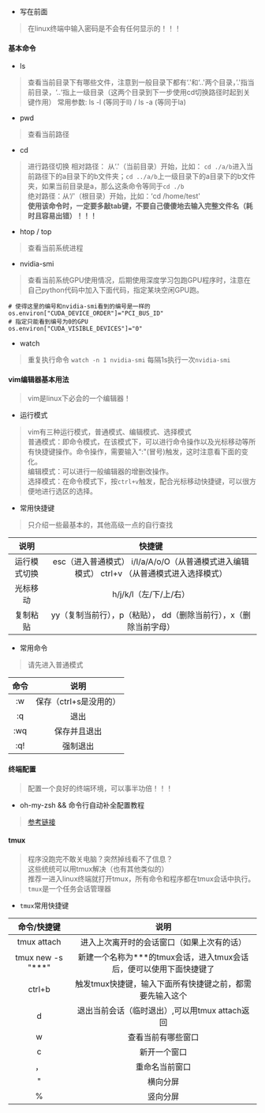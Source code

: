 - 写在前面
> 在linux终端中输入密码是不会有任何显示的！！！

#### 基本命令
- ls
> 查看当前目录下有哪些文件，注意到一般目录下都有‘.'和‘..'两个目录，’.'指当前目录，‘..‘指上一级目录（这两个目录到下一步使用cd切换路径时起到关键作用）
> 常用参数: ls -l (等同于ll) / ls -a (等同于la)

- pwd
> 查看当前路径

- cd
> 进行路径切换
> 相对路径： 从‘.'（当前目录）开始，比如： `cd ./a/b`进入当前路径下的a目录下的b文件夹；`cd ../a/b`上一级目录下的a目录下的b文件夹，如果当前目录是a，那么这条命令等同于`cd ./b`  
> 绝对路径：从‘/'（根目录）开始，比如：‘cd /home/test'   
> **使用该命令时，一定要多敲tab键，不要自己傻傻地去输入完整文件名（耗时且容易出错）！！！**

- htop / top
> 查看当前系统进程

- nvidia-smi
> 查看当前系统GPU使用情况，后期使用深度学习包跑GPU程序时，注意在自己python代码中加入下面代码，指定某块空闲GPU跑。
```
# 使得这里的编号和nvidia-smi看到的编号是一样的
os.environ["CUDA_DEVICE_ORDER"]="PCI_BUS_ID"
# 指定只能看到编号为0的GPU
os.environ["CUDA_VISIBLE_DEVICES"]="0"
```

- watch
> 重复执行命令
> `watch -n 1 nvidia-smi` 每隔1s执行一次`nvidia-smi`

#### vim编辑器基本用法
> vim是linux下必会的一个编辑器！

- 运行模式
> vim有三种运行模式，普通模式、编辑模式、选择模式   
> 普通模式：即命令模式，在该模式下，可以进行命令操作以及光标移动等所有快捷键操作。命令操作，需要输入“:"(冒号)触发，这时注意看下面的变化。  
> 编辑模式：可以进行一般编辑器的增删改操作。  
> 选择模式：在命令模式下，按`ctrl+v`触发，配合光标移动快捷键，可以很方便地进行选区的选择。

- 常用快捷键
> 只介绍一些最基本的，其他高级一点的自行查找

|     说明     |                                            快捷键                                           |
|:------------:|:-------------------------------------------------------------------------------------------:|
| 运行模式切换 | esc（进入普通模式） i/I/a/A/o/O（从普通模式进入编辑模式） ctrl+v （从普通模式进入选择模式） |
|   光标移动   |                                    h/j/k/l（左/下/上/右）                                   |
|   复制粘贴   |              yy（复制当前行），p（粘贴）， dd（删除当前行），x（删除当前字母）              |

- 常用命令
> 请先进入普通模式

| 命令 |          说明          |
|:----:|:----------------------:|
|  :w  | 保存（ctrl+s是没用的） |
|  :q  |          退出          |
|  :wq |      保存并且退出      |
|  :q! |        强制退出        |

#### 终端配置
> 配置一个良好的终端环境，可以事半功倍！！！

- oh-my-zsh && 命令行自动补全配置教程
> [参考链接](https://www.cnblogs.com/EasonJim/p/7863099.html)

#### tmux
> 程序没跑完不敢关电脑？突然掉线看不了信息？  
> 这些统统可以用tmux解决（也有其他类似的）  
> 推荐一进入linux终端就打开tmux，所有命令和程序都在tmux会话中执行。  
> `tmux`是一个任务会话管理器

- `tmux`常用快捷键

|    命令/快捷键    |                                 说明                                |
|:-----------------:|:-------------------------------------------------------------------:|
|    tmux attach    |              进入上次离开时的会话窗口（如果上次有的话）             |
| tmux new -s "***" | 新建一个名称为***的tmux会话，进入tmux会话后，便可以使用下面快捷键了 |
|       ctrl+b      |       触发tmux快捷键，输入下面所有快捷键之前，都需要先输入这个      |
|         d         |            退出当前会话（临时退出）,可以用tmux attach返回           |
|         w         |                          查看当前有哪些窗口                         |
|         c         |                             新开一个窗口                            |
|         ，        |                            重命名当前窗口                           |
|         "         |                               横向分屏                              |
|         %         |                               竖向分屏                              |
